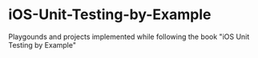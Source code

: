 # iOS-Unit-Testing-by-Example
Playgounds and projects implemented while following the book "iOS Unit Testing by Example"
